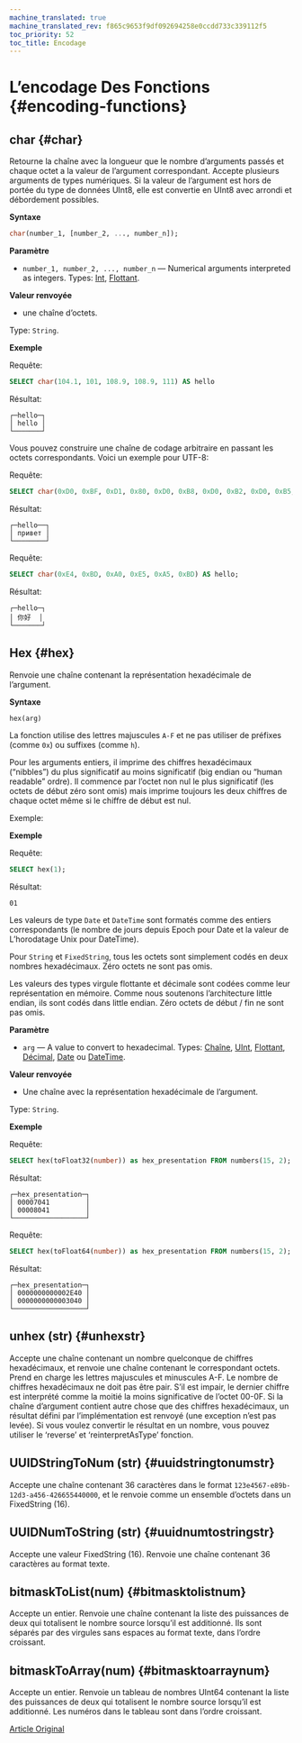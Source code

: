 ```yaml
---
machine_translated: true
machine_translated_rev: f865c9653f9df092694258e0ccdd733c339112f5
toc_priority: 52
toc_title: Encodage
---
```


# L’encodage Des Fonctions {#encoding-functions}

## char {#char}

Retourne la chaîne avec la longueur que le nombre d’arguments passés et chaque octet a la valeur de l’argument correspondant. Accepte plusieurs arguments de types numériques. Si la valeur de l’argument est hors de portée du type de données UInt8, elle est convertie en UInt8 avec arrondi et débordement possibles.

**Syntaxe**

``` sql
char(number_1, [number_2, ..., number_n]);
```

**Paramètre**

-   `number_1, number_2, ..., number_n` — Numerical arguments interpreted as integers. Types: [Int](../../sql-reference/data-types/int-uint.md), [Flottant](../../sql-reference/data-types/float.md).

**Valeur renvoyée**

-   une chaîne d’octets.

Type: `String`.

**Exemple**

Requête:

``` sql
SELECT char(104.1, 101, 108.9, 108.9, 111) AS hello
```

Résultat:

``` text
┌─hello─┐
│ hello │
└───────┘
```

Vous pouvez construire une chaîne de codage arbitraire en passant les octets correspondants. Voici un exemple pour UTF-8:

Requête:

``` sql
SELECT char(0xD0, 0xBF, 0xD1, 0x80, 0xD0, 0xB8, 0xD0, 0xB2, 0xD0, 0xB5, 0xD1, 0x82) AS hello;
```

Résultat:

``` text
┌─hello──┐
│ привет │
└────────┘
```

Requête:

``` sql
SELECT char(0xE4, 0xBD, 0xA0, 0xE5, 0xA5, 0xBD) AS hello;
```

Résultat:

``` text
┌─hello─┐
│ 你好  │
└───────┘
```

## Hex {#hex}

Renvoie une chaîne contenant la représentation hexadécimale de l’argument.

**Syntaxe**

``` sql
hex(arg)
```

La fonction utilise des lettres majuscules `A-F` et ne pas utiliser de préfixes (comme `0x`) ou suffixes (comme `h`).

Pour les arguments entiers, il imprime des chiffres hexadécimaux (“nibbles”) du plus significatif au moins significatif (big endian ou “human readable” ordre). Il commence par l’octet non nul le plus significatif (les octets de début zéro sont omis) mais imprime toujours les deux chiffres de chaque octet même si le chiffre de début est nul.

Exemple:

**Exemple**

Requête:

``` sql
SELECT hex(1);
```

Résultat:

``` text
01
```

Les valeurs de type `Date` et `DateTime` sont formatés comme des entiers correspondants (le nombre de jours depuis Epoch pour Date et la valeur de L’horodatage Unix pour DateTime).

Pour `String` et `FixedString`, tous les octets sont simplement codés en deux nombres hexadécimaux. Zéro octets ne sont pas omis.

Les valeurs des types virgule flottante et décimale sont codées comme leur représentation en mémoire. Comme nous soutenons l’architecture little endian, ils sont codés dans little endian. Zéro octets de début / fin ne sont pas omis.

**Paramètre**

-   `arg` — A value to convert to hexadecimal. Types: [Chaîne](../../sql-reference/data-types/string.md), [UInt](../../sql-reference/data-types/int-uint.md), [Flottant](../../sql-reference/data-types/float.md), [Décimal](../../sql-reference/data-types/decimal.md), [Date](../../sql-reference/data-types/date.md) ou [DateTime](../../sql-reference/data-types/datetime.md).

**Valeur renvoyée**

-   Une chaîne avec la représentation hexadécimale de l’argument.

Type: `String`.

**Exemple**

Requête:

``` sql
SELECT hex(toFloat32(number)) as hex_presentation FROM numbers(15, 2);
```

Résultat:

``` text
┌─hex_presentation─┐
│ 00007041         │
│ 00008041         │
└──────────────────┘
```

Requête:

``` sql
SELECT hex(toFloat64(number)) as hex_presentation FROM numbers(15, 2);
```

Résultat:

``` text
┌─hex_presentation─┐
│ 0000000000002E40 │
│ 0000000000003040 │
└──────────────────┘
```

## unhex (str) {#unhexstr}

Accepte une chaîne contenant un nombre quelconque de chiffres hexadécimaux, et renvoie une chaîne contenant le correspondant octets. Prend en charge les lettres majuscules et minuscules A-F. Le nombre de chiffres hexadécimaux ne doit pas être pair. S’il est impair, le dernier chiffre est interprété comme la moitié la moins significative de l’octet 00-0F. Si la chaîne d’argument contient autre chose que des chiffres hexadécimaux, un résultat défini par l’implémentation est renvoyé (une exception n’est pas levée).
Si vous voulez convertir le résultat en un nombre, vous pouvez utiliser le ‘reverse’ et ‘reinterpretAsType’ fonction.

## UUIDStringToNum (str) {#uuidstringtonumstr}

Accepte une chaîne contenant 36 caractères dans le format `123e4567-e89b-12d3-a456-426655440000`, et le renvoie comme un ensemble d’octets dans un FixedString (16).

## UUIDNumToString (str) {#uuidnumtostringstr}

Accepte une valeur FixedString (16). Renvoie une chaîne contenant 36 caractères au format texte.

## bitmaskToList(num) {#bitmasktolistnum}

Accepte un entier. Renvoie une chaîne contenant la liste des puissances de deux qui totalisent le nombre source lorsqu’il est additionné. Ils sont séparés par des virgules sans espaces au format texte, dans l’ordre croissant.

## bitmaskToArray(num) {#bitmasktoarraynum}

Accepte un entier. Renvoie un tableau de nombres UInt64 contenant la liste des puissances de deux qui totalisent le nombre source lorsqu’il est additionné. Les numéros dans le tableau sont dans l’ordre croissant.

[Article Original](https://clickhouse.tech/docs/en/query_language/functions/encoding_functions/) <!--hide-->
